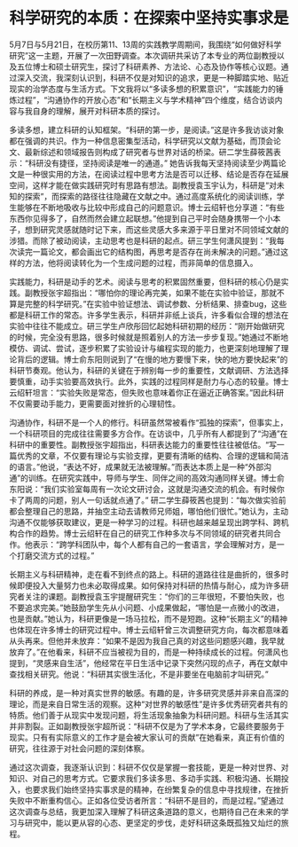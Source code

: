 # 科学研究的本质：在探索中坚持实事求是

​	5月7日与5月21日，在校历第11、13周的实践教学周期间，我围绕“如何做好科学研究”这一主题，开展了一次田野调查。本次调研共采访了本专业的两位副教授以及五位博士和硕士研究生，探讨了科研素养、方法论、心态及协作等核心议题。通过深入交流，我深刻认识到，科研不仅是对知识的追求，更是一种脚踏实地、贴近现实的治学态度与生活方式。下文我将以“多读多想的积累意识”，“实践能力的锤炼过程”，“沟通协作的开放心态”和“长期主义与学术精神”四个维度，结合访谈内容与我自身的理解，展开对科研本质的探讨。

​	多读多想，建立科研的认知框架。“科研的第一步，是阅读。”这是许多我访谈对象都在强调的共识。作为一种信息密集型活动，科学研究以文献为基础，而顶会论文、最新综述和领域报告则构成了研究者与世界对话的桥梁。研二学生薛筱茜表示：“科研没有捷径，坚持阅读是唯一的通道。” 她告诉我每天坚持阅读至少两篇论文是一种很实用的方法，在阅读过程中思考方法是否可以迁移、结论是否存在延展空间，这样才能在做实践研究时有思路有想法。副教授袁玉宇认为，科研是“对未知的探索”，而探索的路径往往隐藏在文献之中。通过高度系统化的阅读训练，学生能够在不断地吸收与比较中形成自己的问题意识。博士云绍轩也分享道：“有些东西你见得多了，自然而然会建立起联想。”他提到自己平时会随身携带一个小本子，想到研究灵感就随时记下来，而这些灵感大多来源于平日里对不同领域文献的涉猎。而除了被动阅读，主动思考也是科研的起点。研三学生何潇风提到：“我每次读完一篇论文，都会画出它的结构图，再思考是否存在尚未解决的问题。”通过这样的方法，他将阅读转化为一个生成问题的过程，而非简单的信息摄入。

​	实践能力，科研是动手的艺术。阅读与思考的积累固然重要，但科研的核心仍是实践。副教授张宇超指出：“哪怕你的理论再完美，如果不能在实验中验证，那就不算是完整的科学研究。”在实验中验证想法、调试参数、分析结果、排查bug，这些都是科研工作的常态。许多学生表示，科研并非纸上谈兵，许多看似合理的想法在实验中往往不能成立。研三学生卢欣彤回忆起她科研初期的经历：“刚开始做研究的时候，完全没有思路，很多时候就是照着别人的方法一步步复现。”她通过不断地模仿、调试、尝试，逐步积累了实验设计与编程实现的能力，也更深刻地理解了理论背后的逻辑。博士俞东阳则说到了“在慢的地方要慢下来，快的地方要快起来”的科研节奏观。他认为，科研的关键在于辨别每一步的重要性，文献调研、方法选择要慎重，动手实验要高效执行。此外，实践的过程同样是耐力与心态的较量。博士云绍轩坦言：“实验失败是常态，但失败也意味着你正在逼近正确答案。”因此科研不仅需要动手能力，更需要面对挫折的心理韧性。

​	沟通协作，科研不是一个人的修行。科研虽然常被看作“孤独的探索”，但事实上，一个科研项目的完成往往需要多方合作。在访谈中，几乎所有人都提到了“沟通”在科研中的重要性。副教授张宇超指出，科研表达能力的重要性往往被低估。“写一篇优秀的文章，不仅要有理论与实验支撑，更要有清晰的结构、合理的逻辑和简洁的语言。”他说，“表达不好，成果就无法被理解。”而表达本质上是一种“外部沟通”的训练。在研究实践中，导师与学生、同伴之间的高效沟通同样关键。博士俞东阳说：“我们实验室每周有一次论文研讨会，这就是沟通交流的机会。有时候你卡了两周的问题，别人一句话就点通了。” 研二学生薛筱茜也提到：“每次做实验前都会整理自己的思路，并抽空主动去请教师兄师姐，哪怕他们很忙。”她认为，主动沟通不仅能够获取建议，更是一种学习的过程。科研也越来越呈现出跨学科、跨机构合作的趋势。博士云绍轩在自己的研究工作种多次与不同领域的研究者共同合作。他表示：“跨学科团队中，每个人都有自己的一套语言，学会理解对方，是一个打磨交流方式的过程。”

​	长期主义与科研精神，走在看不到终点的路上。科研的道路往往是曲折的，很多时候即便投入大量努力也未必取得成果。如何保持对科研的热情与耐心，成为许多研究者关注的课题。副教授袁玉宇提醒研究生：“你们的三年很短，不要怕失败，也不要追求完美。”她鼓励学生先从小问题、小成果做起，“哪怕是一点微小的改进，也是贡献。”她认为，科研更像是一场马拉松，而不是短跑。这种“长期主义”的精神也体现在许多博士的研究过程中。博士云绍轩曾三次调整研究方向，每次都意味着从头再来。但他并未放弃：“如果不是因为我自己真的对这些问题感兴趣，我早就放弃了。”在他看来，科研不应当被视为目的，而是一种持续成长的过程。何潇风也提到，“灵感来自生活”，他经常在平日生活中记录下突然闪现的点子，再在文献中查找相关研究。他说：“科研其实很生活化，不是非要坐在电脑前才叫研究。”

​	科研的养成，是一种对真实世界的敏感。有趣的是，许多研究灵感并非来自高深的理论，而是来自日常生活的观察。这种“对世界的敏感性”是许多优秀研究者共有的特质。他们善于从现实中发现问题，将生活现象抽象为科研问题。科研与生活其实并非割裂。正如副教授张宇超所说：“科研不仅是为了学术本身，它最终要服务于现实。只有有实际意义的工作才是会被大家认可的贡献”在她看来，真正有价值的研究，往往源于对社会问题的深刻体察。

​	通过这次调查，我逐渐认识到：科研不仅仅是掌握一套技能，更是一种对世界、对知识、对自己的思考方式。它要求我们多读多思、多动手实践、积极沟通、长期投入，也要求我们始终坚持实事求是的精神，在纷繁复杂的信息中寻找规律，在挫折失败中不断重构信心。正如各位受访者所言：“科研不是目的，而是过程。”望通过这次调查与总结，我更加深入理解了科研这条道路的意义，也期待自己在未来的学习与研究中，能以更从容的心态、更坚定的步伐，走好科研这条既孤独又灿烂的旅程。

